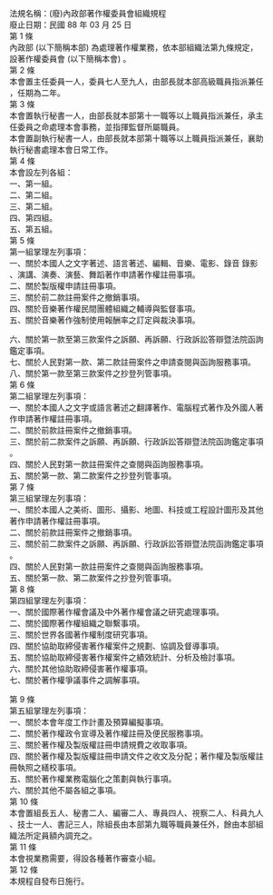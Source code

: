 法規名稱：(廢)內政部著作權委員會組織規程  
廢止日期：民國 88 年 03 月 25 日  
第 1 條  
內政部 (以下簡稱本部) 為處理著作權業務，依本部組織法第九條規定，  
設著作權委員會 (以下簡稱本會) 。  
第 2 條  
本會置主任委員一人，委員七人至九人，由部長就本部高級職員指派兼任  
，任期為二年。  
第 3 條  
本會置執行秘書一人，由部長就本部第十一職等以上職員指派兼任，承主  
任委員之命處理本會事務，並指揮監督所屬職員。  
本會置副執行秘書一人，由部長就本部第十職等以上職員指派兼任，襄助  
執行秘書處理本會日常工作。  
第 4 條  
本會設左列各組：  
一、第一組。  
二、第二組。  
三、第二組。  
四、第四組。  
五、第五組。  
第 5 條  
第一組掌理左列事項：  
一、關於本國人之文字著述、語言著述、編輯、音樂、電影、錄音 錄影  
、演講、演奏、演藝、舞蹈著作申請著作權註冊事項。  
二、關於製版權申請註冊事項。  
三、關於前二款註冊案件之撤銷事項。  
四、關於音樂著作權民間團體組織之輔導與監督事項。  
五、關於音樂著作強制使用報酬率之訂定與裁決事項。  


六、關於第一款至第三款案件之訴願、再訴願、行政訴訟答辯暨法院函詢  
鑑定事項。  
七、關於人民對第一款、第二款註冊案件之申請查閱與函詢服務事項。  
八、關於第一款至第三款案件之抄登列管事項。  
第 6 條  
第二組掌理左列事項：  
一、關於本國人之文字或語言著述之翻譯著作、電腦程式著作及外國人著  
作申請著作權註冊事項。  
二、關於前款註冊案件之撤銷事項。  
三、關於前二款案件之訴願、再訴願、行政訴訟答辯暨法院函詢鑑定事項  
。  
四、關於人民對第一款註冊案件之查閱與函詢服務事項。  
五、關於第一款、第二款案件之抄登列管事項。  
第 7 條  
第三組掌理左列事項：  
一、關於本國人之美術、圖形、攝影、地圖、科技或工程設計圖形及其他  
著作申請著作權註冊事項。  
二、關於前款註冊案件之撤銷事項。  
三、關於前二款案件之訴願、再訴願、行政訴訟答辯暨法院函詢鑑定事項  
。  
四、關於人民對第一款註冊案件之查閱與函詢服務事項。  
五、關於第一款、第二款案件之抄登列管事項。  
第 8 條  
第四組掌理左列事項：  
一、關於國際著作權會議及中外著作權會議之研究處理事項。  
二、關於國際著作權組織之聯繫事項。  
三、關於世界各國著作權制度研究事項。  
四、關於協助取締侵害著作權案件之規劃、協調及督導事項。  
五、關於協助取締侵害著作權案件之績效統計、分析及檢討事項。  
六、關於其他協助取締侵害著作權事項。  
七、關於著作權爭議事件之調解事項。  


第 9 條  
第五組掌理左列事項：  
一、關於本會年度工作計畫及預算編擬事項。  
二、關於著作權政令宣導及著作權註冊及便民服務事項。  
三、關於著作權及製版權註冊申請規費之收取事項。  
四、關於著作權及製版權註冊申請文件之收文及分配；著作權及製版權註  
冊執照之繕校事項。  
五、關於著作權業務電腦化之策劃與執行事項。  
六、關於其他不屬各組之事項。  
第 10 條  
本會置組長五人、秘書二人、編審二人、專員四人、視察二人、科員九人  
、技士一人、書記三人，除組長由本部第九職等職員兼任外，餘由本部組  
織法所定員額內調充之。  
第 11 條  
本會視業務需要，得設各種著作審查小組。  
第 12 條  
本規程自發布日施行。  


